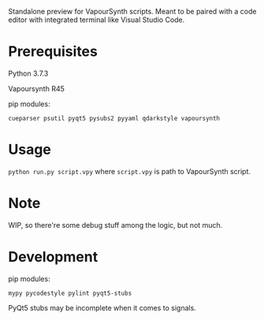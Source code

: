 Standalone preview for VapourSynth scripts. Meant to be paired with a code editor with integrated terminal like Visual Studio Code.

# Prerequisites

Python 3.7.3

Vapoursynth R45

pip modules:

`cueparser psutil pyqt5 pysubs2 pyyaml qdarkstyle vapoursynth`

# Usage

`python run.py script.vpy` where `script.vpy` is path to VapourSynth script.

# Note

WIP, so there're some debug stuff among the logic, but not much.

# Development

pip modules:

`mypy pycodestyle pylint pyqt5-stubs`

PyQt5 stubs may be incomplete when it comes to signals.
